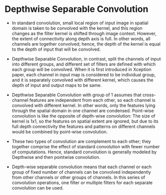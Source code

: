# Depthwise Separable Convolution

* In standard convolution, small local region of input image in spatial domain is taken to be convolved with the kernel, and this region changes as 
the filter kernel is shifted through image context. However, the extent of connectivity along depth axis is full. In other words, all channels are 
together convolved; hence, the depth of the kernel is equal to the depth of input that will be convolved. 

* Depthwise Separable Convolution, in contrast, split the channels of input into different groups, and  different set of filters are defined with which 
each group will be convolved.  When it is first introduced in Xception paper, each channel in input map is considered to be individual group, and it is 
separately convolved with different kernel, which causes the depth of input and output maps to be same. 

* Depthwise Separable Convolution with group of 1 assumes that cross-channel features are independent from each other, so each channel is convolved with 
different kernel. In other words, only the features lying through the spatial domain in one channel are condensed. Point-wise convolution is like the 
opposite of depth-wise convolution: The size of kernel is 1x1, so the features on spatial extent are ignored, but due to its full depth connectivity the 
features and patterns on different channels would be combined by point-wise convolution.  

* These two types of convolution are complement to each other; they together comprise the effect of standard convolution with fewer number of computations. 
Hence, standard convolution is generally modeled by Depthwise and then pointwise convolution. 

* Depth-wise separable convolution means that each channel or each group of fixed number of channels can be convolved independently from other channels or 
other groups of channels. In this series of convolution operations, one filter or multiple filters for each separate convolution can be used. 
